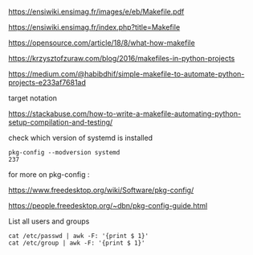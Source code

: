 https://ensiwiki.ensimag.fr/images/e/eb/Makefile.pdf

https://ensiwiki.ensimag.fr/index.php?title=Makefile

https://opensource.com/article/18/8/what-how-makefile

https://krzysztofzuraw.com/blog/2016/makefiles-in-python-projects

https://medium.com/@habibdhif/simple-makefile-to-automate-python-projects-e233af7681ad

target notation

https://stackabuse.com/how-to-write-a-makefile-automating-python-setup-compilation-and-testing/

check which version of systemd is installed
```
pkg-config --modversion systemd
237
```
for more on pkg-config :

https://www.freedesktop.org/wiki/Software/pkg-config/

https://people.freedesktop.org/~dbn/pkg-config-guide.html

List all users and groups
```
cat /etc/passwd | awk -F: '{print $ 1}'
cat /etc/group | awk -F: '{print $ 1}'
```
